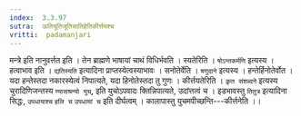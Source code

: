 ```yaml
---
index:  3.3.97
sutra:  ऊतियूतिजूतिसातिहेतिकीर्त्तयश्च
vritti:  padamanjari
---
```


मन्त्रे इति नानुवर्त्तत इति । तेन ब्राह्मणे भाषायां चाथं विधिर्भवति । स्यतेरिति । `षोऽन्तकर्मणि` इत्यस्य । हत्वाभाव इति । `द्यतिस्यति` इत्यादिना प्राप्तस्येत्वस्याभावः । सनोतेर्वेति । `षणुदाने` इत्यस्य । हन्तेर्हिनोतेर्वोत । यदा हन्तेस्तदा नकारस्येत्वं निपात्यते, यदा हिनोतेस्तदा तु गुणः । कीर्त्तयतेरिति । `कृ़त संशब्दने` इत्यस्य चुरादिणिजन्तस्य `ण्यासश्रन्यो युच्`, इति युचोऽपवादः क्तिन्निपात्यते, उदांत्तत्वं च । इडभावस्तु `तितुत्र` इत्यादिना सिद्धः, `उपधायाश्च` `हलि च` `उपधायां च` इति दीर्घत्वम् । कालापास्तु युचमपीच्छन्ति---कीर्त्तनेति ।।
